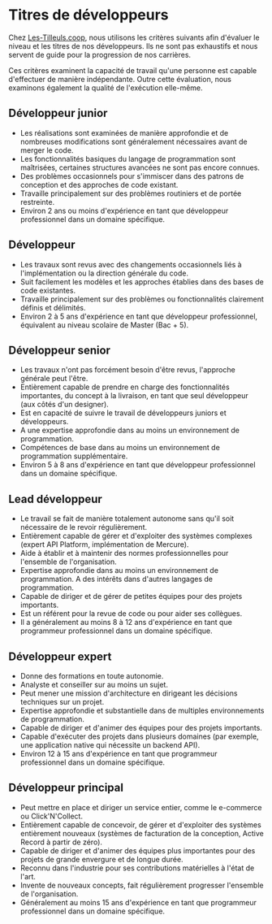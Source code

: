 # Titres de développeurs

Chez [Les-Tilleuls.coop](https://les-tilleuls.coop), nous utilisons les critères suivants afin d'évaluer le niveau et les titres de nos développeurs. Ils ne sont pas exhaustifs et nous servent de guide pour la progression de nos carrières.

Ces critères examinent la capacité de travail qu'une personne est capable d'effectuer de manière indépendante. Outre cette évaluation, nous examinons également la qualité de l'exécution elle-même.

## Développeur junior

* Les réalisations sont examinées de manière approfondie et de nombreuses modifications sont généralement nécessaires avant de merger le code.
* Les fonctionnalités basiques du langage de programmation sont maîtrisées, certaines structures avancées ne sont pas encore connues.
* Des problèmes occasionnels pour s'immiscer dans des patrons de conception et des approches de code existant.
* Travaille principalement sur des problèmes routiniers et de portée restreinte.
* Environ 2 ans ou moins d'expérience en tant que développeur professionnel dans un domaine spécifique.

## Développeur

* Les travaux sont revus avec des changements occasionnels liés à l'implémentation ou la direction générale du code.
* Suit facilement les modèles et les approches établies dans des bases de code existantes.
* Travaille principalement sur des problèmes ou fonctionnalités clairement définis et délimités.
* Environ 2 à 5 ans d'expérience en tant que développeur professionnel, équivalent au niveau scolaire de Master (Bac + 5).

## Développeur senior

* Les travaux n'ont pas forcément besoin d'être revus, l'approche générale peut l'être.
* Entièrement capable de prendre en charge des fonctionnalités importantes, du concept à la livraison, en tant que seul développeur (aux côtés d'un designer).
* Est en capacité de suivre le travail de développeurs juniors et développeurs.
* A une expertise approfondie dans au moins un environnement de programmation.
* Compétences de base dans au moins un environnement de programmation supplémentaire.
* Environ 5 à 8 ans d'expérience en tant que développeur professionnel dans un domaine spécifique.

## Lead développeur

* Le travail se fait de manière totalement autonome sans qu'il soit nécessaire de le revoir régulièrement.
* Entièrement capable de gérer et d'exploiter des systèmes complexes (expert API Platform, implémentation de Mercure).
* Aide à établir et à maintenir des normes professionnelles pour l'ensemble de l'organisation.
* Expertise approfondie dans au moins un environnement de programmation. A des intérêts dans d'autres langages de programmation.
* Capable de diriger et de gérer de petites équipes pour des projets importants.
* Est un référent pour la revue de code ou pour aider ses collègues.
* Il a généralement au moins 8 à 12 ans d'expérience en tant que programmeur professionnel dans un domaine spécifique.

## Développeur expert

* Donne des formations en toute autonomie.
* Analyste et conseiller sur au moins un sujet.
* Peut mener une mission d'architecture en dirigeant les décisions techniques sur un projet.
* Expertise approfondie et substantielle dans de multiples environnements de programmation.
* Capable de diriger et d'animer des équipes pour des projets importants.
* Capable d'exécuter des projets dans plusieurs domaines (par exemple, une application native qui nécessite un backend API).
* Environ 12 à 15 ans d'expérience en tant que programmeur professionnel dans un domaine spécifique.

## Développeur principal

* Peut mettre en place et diriger un service entier, comme le e-commerce ou Click'N'Collect.
* Entièrement capable de concevoir, de gérer et d'exploiter des systèmes entièrement nouveaux (systèmes de facturation de la conception, Active Record à partir de zéro).
* Capable de diriger et d'animer des équipes plus importantes pour des projets de grande envergure et de longue durée.
* Reconnu dans l'industrie pour ses contributions matérielles à l'état de l'art.
* Invente de nouveaux concepts, fait régulièrement progresser l'ensemble de l'organisation.
* Généralement au moins 15 ans d'expérience en tant que programmeur professionnel dans un domaine spécifique.
